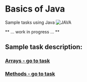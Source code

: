 # Basics of Java

Sample tasks using Java ![JAVA](https://img.shields.io/badge/-JAVA-0A1A5A?style=flat&logo=java&logoColor=00d8fd) 

 ** ... work in progress ... **

## Sample task description:
### <a href="src/main/java/pl/grzegorzworek/arrays">Arrays - go to task</a>
### <a href="src/main/java/pl/grzegorzworek/methods">Methods - go to task</a>

